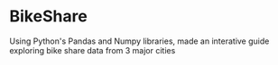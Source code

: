 # BikeShare
Using Python's Pandas and Numpy libraries, made an interative guide exploring bike share data from 3 major cities
